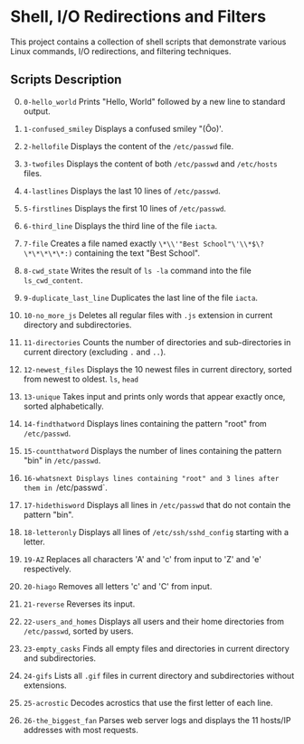 # Shell, I/O Redirections and Filters

This project contains a collection of shell scripts that demonstrate various Linux commands, I/O redirections, and filtering techniques.

## Scripts Description

0. `0-hello_world`
Prints "Hello, World" followed by a new line to standard output.

1. `1-confused_smiley`
Displays a confused smiley "(Ôo)'.

2. `2-hellofile`
Displays the content of the `/etc/passwd` file.

3. `3-twofiles`
Displays the content of both `/etc/passwd` and `/etc/hosts` files.

4. `4-lastlines`
Displays the last 10 lines of `/etc/passwd`.

5. `5-firstlines`
Displays the first 10 lines of `/etc/passwd`.

6. `6-third_line`
Displays the third line of the file `iacta`.

7. `7-file`
Creates a file named exactly `\*\\'"Best School"\'\\*$\?\*\*\*\*\*:)` containing the text "Best School".

8. `8-cwd_state`
Writes the result of `ls -la` command into the file `ls_cwd_content`.

9. `9-duplicate_last_line`
Duplicates the last line of the file `iacta`.

10. `10-no_more_js`
Deletes all regular files with `.js` extension in current directory and subdirectories.

11. `11-directories`
Counts the number of directories and sub-directories in current directory (excluding `.` and `..`).

12. `12-newest_files`
Displays the 10 newest files in current directory, sorted from newest to oldest.
`ls`, `head`

13. `13-unique`
Takes input and prints only words that appear exactly once, sorted alphabetically.

14. `14-findthatword`
Displays lines containing the pattern "root" from `/etc/passwd`.

15. `15-countthatword`
Displays the number of lines containing the pattern "bin" in `/etc/passwd`.

16. `16-whatsnext
Displays lines containing "root" and 3 lines after them in `/etc/passwd`.

17. `17-hidethisword`
Displays all lines in `/etc/passwd` that do not contain the pattern "bin".

18. `18-letteronly`
Displays all lines of `/etc/ssh/sshd_config` starting with a letter.

19. `19-AZ`
Replaces all characters 'A' and 'c' from input to 'Z' and 'e' respectively.

20. `20-hiago`
Removes all letters 'c' and 'C' from input.

21. `21-reverse`
Reverses its input.

22. `22-users_and_homes`
Displays all users and their home directories from `/etc/passwd`, sorted by users.

23. `23-empty_casks`
Finds all empty files and directories in current directory and subdirectories.

24. `24-gifs`
Lists all `.gif` files in current directory and subdirectories without extensions.

25. `25-acrostic`
Decodes acrostics that use the first letter of each line.

26. `26-the_biggest_fan`
Parses web server logs and displays the 11 hosts/IP addresses with most requests.

